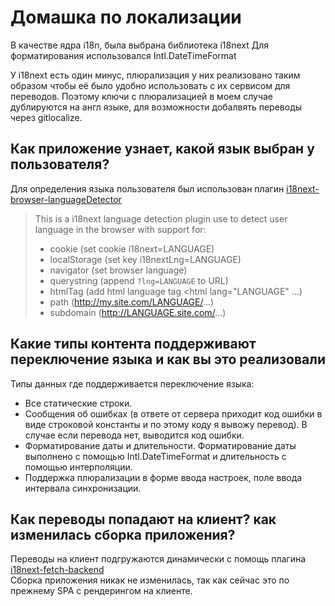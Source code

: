 # Домашка по локализации

В качестве ядра i18n, была выбрана библиотека i18next
Для форматирования использовался Intl.DateTimeFormat

У i18next есть один минус, плюрализация у них реализовано таким образом чтобы её было удобно использовать с их сервисом для переводов.
Поэтому ключи с плюрализацией в моем случае дублируются на англ языке, для возможности добалвять переводы через gitlocalize.

## Как приложение узнает, какой язык выбран у пользователя?

Для определения языка пользователя был использован плагин [i18next-browser-languageDetector](https://github.com/i18next/i18next-browser-languageDetector)

> This is a i18next language detection plugin use to detect user language in the browser with support for:
>
> - cookie (set cookie i18next=LANGUAGE)
> - localStorage (set key i18nextLng=LANGUAGE)
> - navigator (set browser language)
> - querystring (append `?lng=LANGUAGE` to URL)
> - htmlTag (add html language tag <html lang="LANGUAGE" ...)
> - path (http://my.site.com/LANGUAGE/...)
> - subdomain (http://LANGUAGE.site.com/...)

## Какие типы контента поддерживают переключение языка и как вы это реализовали

Типы данных где поддерживается переключение языка:

- Все статические строки.
- Сообщения об ошибках (в ответе от сервера приходит код ошибки в виде строковой константы и по этому коду я вывожу перевод). В случае если перевода нет, выводится код ошибки.
- Форматирование даты и длительности. Форматирование даты выполнено с помощью Intl.DateTimeFormat и длительность с помощью интерполяции.
- Поддержка плюрализации в форме ввода настроек, поле ввода интервала синхронизации.

## Как переводы попадают на клиент? как изменилась сборка приложения?

Переводы на клиент подгружаются динамически с помощь плагина [i18next-fetch-backend](https://github.com/dotcore64/i18next-fetch-backend#readme)  
Сборка приложения никак не изменилась, так как сейчас это по прежнему SPA с рендерингом на клиенте.

